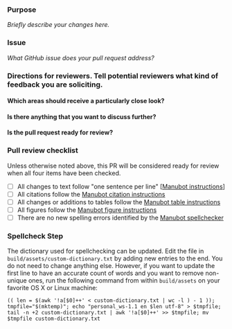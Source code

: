 <!--Hi there, thanks for your contribution! Please take a moment to fill out this template to facilitate the review of your pull request.-->

### Purpose

_Briefly describe your changes here._

<!--Check to make sure your title reflects the purpose and nature of your changes-->

### Issue

_What GitHub issue does your pull request address?_


### Directions for reviewers. Tell potential reviewers what kind of feedback you are soliciting.

#### Which areas should receive a particularly close look?


#### Is there anything that you want to discuss further?


#### Is the pull request ready for review?


### Pull review checklist

Unless otherwise noted above, this PR will be considered ready for review when all four items have been checked.

- [ ] All changes to text follow "one sentence per line" [[Manubot instructions](https://github.com/AlexsLemonade/OpenPBTA-manuscript/blob/master/USAGE.md#manubot-markdown)]
- [ ] All citations follow the [Manubot citation instructions](https://github.com/AlexsLemonade/OpenPBTA-manuscript/blob/master/USAGE.md#citations)
- [ ] All changes or additions to tables follow the [Manubot table instructions](https://github.com/AlexsLemonade/OpenPBTA-manuscript/blob/master/USAGE.md#tables)
- [ ] All figures follow the [Manubot figure instructions](https://github.com/AlexsLemonade/OpenPBTA-manuscript/blob/master/USAGE.md#figures)
- [ ] There are no new spelling errors identified by the [Manubot spellchecker](https://github.com/AlexsLemonade/OpenPBTA-manuscript/blob/master/USAGE.md#spellchecking)

### Spellcheck Step

The dictionary used for spellchecking can be updated.
Edit the file in `build/assets/custom-dictionary.txt` by adding new entries to the end.
You do not need to change anything else.
However, if you want to update the first line to have an accurate count of words and you want to remove non-unique ones, run the following command from within `build/assets` on your favorite OS X or Linux machine:
```
(( len = $(awk '!a[$0]++' < custom-dictionary.txt | wc -l ) - 1 )); tmpfile="$(mktemp)"; echo "personal_ws-1.1 en $len utf-8" > $tmpfile; tail -n +2 custom-dictionary.txt | awk '!a[$0]++' >> $tmpfile; mv $tmpfile custom-dictionary.txt
```
